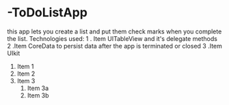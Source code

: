 # -ToDoListApp
this app lets you create a list and put them check marks when you complete the list.
             Technologies used:
1 . Item UITableView and it's delegate methods
2 .Item CoreData to persist data after the app is terminated or closed
3 .Item UIkit			 
1. Item 1
1. Item 2
1. Item 3
   1. Item 3a
   1. Item 3b
